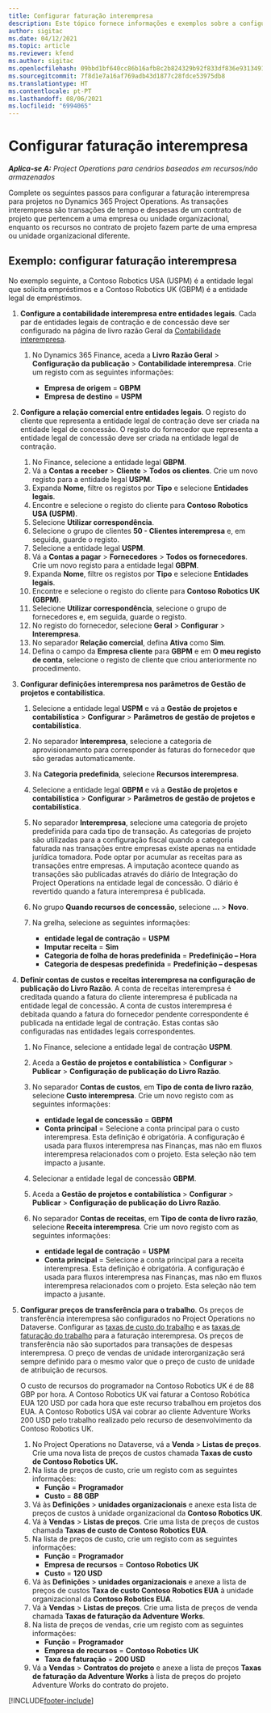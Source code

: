 ```yaml
---
title: Configurar faturação interempresa
description: Este tópico fornece informações e exemplos sobre a configuração da faturação interempresa para projetos.
author: sigitac
ms.date: 04/12/2021
ms.topic: article
ms.reviewer: kfend
ms.author: sigitac
ms.openlocfilehash: 09bbd1bf640cc86b16afb8c2b824329b92f833df836e9313491d57a2f1646440
ms.sourcegitcommit: 7f8d1e7a16af769adb43d1877c28fdce53975db8
ms.translationtype: HT
ms.contentlocale: pt-PT
ms.lasthandoff: 08/06/2021
ms.locfileid: "6994065"
---
```

# <a name="configure-intercompany-invoicing"></a>Configurar faturação interempresa

_**Aplica-se A:** Project Operations para cenários baseados em recursos/não armazenados_

Complete os seguintes passos para configurar a faturação interempresa para projetos no Dynamics 365 Project Operations. As transações interempresa são transações de tempo e despesas de um contrato de projeto que pertencem a uma empresa ou unidade organizacional, enquanto os recursos no contrato de projeto fazem parte de uma empresa ou unidade organizacional diferente.

## <a name="example-configure-intercompany-invoicing"></a>Exemplo: configurar faturação interempresa

No exemplo seguinte, a Contoso Robotics USA (USPM) é a entidade legal que solicita empréstimos e a Contoso Robotics UK (GBPM) é a entidade legal de empréstimos. 

1. **Configure a contabilidade interempresa entre entidades legais**. Cada par de entidades legais de contração e de concessão deve ser configurado na página de livro razão Geral da [Contabilidade interempresa](/dynamics365/finance/general-ledger/intercompany-accounting-setup).
    
    1. No Dynamics 365 Finance, aceda a **Livro Razão Geral** > **Configuração da publicação** > **Contabilidade interempresa**. Crie um registo com as seguintes informações:

        - **Empresa de origem** = **GBPM**
        - **Empresa de destino** = **USPM**

2. **Configure a relação comercial entre entidades legais**. O registo do cliente que representa a entidade legal de contração deve ser criada na entidade legal de concessão. O registo do fornecedor que representa a entidade legal de concessão deve ser criada na entidade legal de contração.

     1. No Finance, selecione a entidade legal **GBPM**.
     2. Vá a **Contas a receber** > **Cliente** > **Todos os clientes**. Crie um novo registo para a entidade legal **USPM**.
     3. Expanda **Nome**, filtre os registos por **Tipo** e selecione **Entidades legais**. 
     4. Encontre e selecione o registo do cliente para **Contoso Robotics USA (USPM)**.
     5. Selecione **Utilizar correspondência**. 
     6. Selecione o grupo de clientes **50 - Clientes interempresa** e, em seguida, guarde o registo.
     7. Selecione a entidade legal **USPM**.
     8. Vá a **Contas a pagar** > **Fornecedores** > **Todos os fornecedores**. Crie um novo registo para a entidade legal **GBPM**.
     9. Expanda **Nome**, filtre os registos por **Tipo** e selecione **Entidades legais**. 
     10. Encontre e selecione o registo do cliente para **Contoso Robotics UK (GBPM)**.
     11. Selecione **Utilizar correspondência**, selecione o grupo de fornecedores e, em seguida, guarde o registo.
     12. No registo do fornecedor, selecione **Geral** > **Configurar** > **Interempresa**.
     13. No separador **Relação comercial**, defina **Ativa** como **Sim**.
     14. Defina o campo da **Empresa cliente** para **GBPM** e em **O meu registo de conta**, selecione o registo de cliente que criou anteriormente no procedimento.

3. **Configurar definições interempresa nos parâmetros de Gestão de projetos e contabilística**. 

    1. Selecione a entidade legal **USPM** e vá a **Gestão de projetos e contabilística** > **Configurar** > **Parâmetros de gestão de projetos e contabilística**.
    2. No separador **Interempresa**, selecione a categoria de aprovisionamento para corresponder às faturas do fornecedor que são geradas automaticamente.
    3. Na **Categoria predefinida**, selecione **Recursos interempresa**.
    4. Selecione a entidade legal **GBPM** e vá a **Gestão de projetos e contabilística** > **Configurar** > **Parâmetros de gestão de projetos e contabilística**.
    5. No separador **Interempresa**, selecione uma categoria de projeto predefinida para cada tipo de transação. As categorias de projeto são utilizadas para a configuração fiscal quando a categoria faturada nas transações entre empresas existe apenas na entidade jurídica tomadora. Pode optar por acumular as receitas para as transações entre empresas. A imputação acontece quando as transações são publicadas através do diário de Integração do Project Operations na entidade legal de concessão. O diário é revertido quando a fatura interempresa é publicada.
    6. No grupo **Quando recursos de concessão**, selecione **...** > **Novo**. 
    7. Na grelha, selecione as seguintes informações:

          - **entidade legal de contração** = **USPM**
          - **Imputar receita** = **Sim**
          - **Categoria de folha de horas predefinida** = **Predefinição – Hora**
          - **Categoria de despesas predefinida** = **Predefinição – despesas**

4. **Definir contas de custos e receitas interempresa na configuração de publicação do Livro Razão**. A conta de receitas interempresa é creditada quando a fatura do cliente interempresa é publicada na entidade legal de concessão. A conta de custos interempresa é debitada quando a fatura do fornecedor pendente correspondente é publicada na entidade legal de contração. Estas contas são configuradas nas entidades legais correspondentes. 
      
     1. No Finance, selecione a entidade legal de contração **USPM**. 
     2. Aceda a **Gestão de projetos e contabilística** > **Configurar** > **Publicar** > **Configuração de publicação do Livro Razão**. 
     3. No separador **Contas de custos**, em **Tipo de conta de livro razão**, selecione **Custo interempresa**. Crie um novo registo com as seguintes informações:
      
        - **entidade legal de concessão** = **GBPM**
        - **Conta principal** = Selecione a conta principal para o custo interempresa. Esta definição é obrigatória. A configuração é usada para fluxos interempresa nas Finanças, mas não em fluxos interempresa relacionados com o projeto. Esta seleção não tem impacto a jusante. 
        
     4. Selecionar a entidade legal de concessão **GBPM**. 
     5. Aceda a **Gestão de projetos e contabilística** > **Configurar** > **Publicar** > **Configuração de publicação do Livro Razão**. 
     6. No separador **Contas de receitas**, em **Tipo de conta de livro razão**, selecione **Receita interempresa**. Crie um novo registo com as seguintes informações:

        - **entidade legal de contração** = **USPM**
        - **Conta principal** = Selecione a conta principal para a receita interempresa. Esta definição é obrigatória. A configuração é usada para fluxos interempresa nas Finanças, mas não em fluxos interempresa relacionados com o projeto. Esta seleção não tem impacto a jusante. 

5. **Configurar preços de transferência para o trabalho**. Os preços de transferência interempresa são configurados no Project Operations no Dataverse. Configurar as [taxas de custo do trabalho](../pricing-costing/set-up-labor-cost-rate.md#transfer-pricing-and-costs-for-resources-outside-of-your-division-or-legal-entity) e as [taxas de faturação do trabalho](../pricing-costing/set-up-labor-bill-rate.md#transfer-pricing-or-set-up-bill-rates-for-resources-from-other-organizational-units-or-divisions) para a faturação interempresa. Os preços de transferência não são suportados para transações de despesas interempresa. O preço de vendas de unidade interorganização será sempre definido para o mesmo valor que o preço de custo de unidade de atribuição de recursos.

      O custo de recursos do programador na Contoso Robotics UK é de 88 GBP por hora. A Contoso Robotics UK vai faturar a Contoso Robótica EUA 120 USD por cada hora que este recurso trabalhou em projetos dos EUA. A Contoso Robotics USA vai cobrar ao cliente Adventure Works 200 USD pelo trabalho realizado pelo recurso de desenvolvimento da Contoso Robotics UK.

      1. No Project Operations no Dataverse, vá a **Venda** > **Listas de preços**. Crie uma nova lista de preços de custos chamada **Taxas de custo de Contoso Robotics UK.** 
      2. Na lista de preços de custo, crie um registo com as seguintes informações:
         - **Função** = **Programador**
         - **Custo** = **88 GBP**
      3. Vá às **Definições** > **unidades organizacionais** e anexe esta lista de preços de custos à unidade organizacional da **Contoso Robotics UK**.
      4. Vá à **Vendas** > **Listas de preços**. Crie uma lista de preços de custos chamada **Taxas de custo de Contoso Robotics EUA**. 
      5. Na lista de preços de custo, crie um registo com as seguintes informações:
          - **Função** = **Programador**
          - **Empresa de recursos** = **Contoso Robotics UK**
          - **Custo** = **120 USD**
      6. Vá às **Definições** > **unidades organizacionais** e anexe a lista de preços de custos **Taxa de custo Contoso Robotics EUA** à unidade organizacional da **Contoso Robotics EUA**.
      7. Vá à **Vendas** > **Listas de preços**. Crie uma lista de preços de venda chamada **Taxas de faturação da Adventure Works**. 
      8. Na lista de preços de vendas, crie um registo com as seguintes informações:
          - **Função** = **Programador**
          - **Empresa de recursos** = **Contoso Robotics UK**
          - **Taxa de faturação** = **200 USD**
      9. Vá a **Vendas** > **Contratos do projeto** e anexe a lista de preços **Taxas de faturação da Adventure Works** à lista de preços do projeto Adventure Works do contrato do projeto.


[!INCLUDE[footer-include](../includes/footer-banner.md)]
